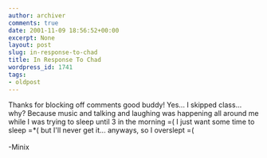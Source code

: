 ```yaml
---
author: archiver
comments: true
date: 2001-11-09 18:56:52+00:00
excerpt: None
layout: post
slug: in-response-to-chad
title: In Response To Chad
wordpress_id: 1741
tags:
- oldpost
---
```


Thanks for blocking off comments good buddy!  Yes... I skipped class... why?  Because music and talking and laughing was happening all around me while I was trying to sleep until 3 in the morning =(  I just want some time to sleep =*(  but I'll never get it... anyways, so I overslept =(<br /><br />-Minix